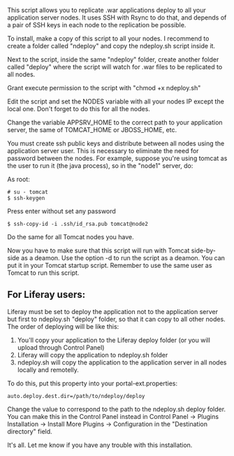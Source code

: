 This script allows you to replicate .war applications deploy to all your application server nodes. It uses SSH with Rsync to do that, and depends of a pair of SSH keys in each node to the replication be possible.

To install, make a copy of this script to all your nodes. I recommend to create a folder called "ndeploy" and copy the ndeploy.sh script inside it.

Next to the script, inside the same "ndeploy" folder, create another folder called "deploy" where the script will watch for .war files to be replicated to all nodes. 

Grant execute permission to the script with "chmod +x ndeploy.sh"

Edit the script and set the NODES variable with all your nodes IP except the local one. Don't forget to do this for all the nodes.

Change the variable APPSRV_HOME to the correct path to your application server, the same of TOMCAT_HOME or JBOSS_HOME, etc.

You must create ssh public keys and distribute between all nodes using the application server user. This is necessary to eliminate the need for password between the nodes. For example, suppose you're using tomcat as the user to run it (the java process), so in the "node1" server, do:

As root:

    # su - tomcat
    $ ssh-keygen

Press enter without set any password

    $ ssh-copy-id -i .ssh/id_rsa.pub tomcat@node2

Do the same for all Tomcat nodes you have.

Now you have to make sure that this script will run with Tomcat side-by-side as a deamon. Use the option -d to run the script as a deamon. You can put it in your Tomcat startup script. Remember to use the same user as Tomcat to run this script.

## For Liferay users:

Liferay must be set to deploy the application not to the application server but first to ndeploy.sh "deploy" folder, so that it can copy to all other nodes. The order of deploying will be like this:

1. You'll copy your application to the Liferay deploy folder (or you will upload through Control Panel)
2. Liferay will copy the application to ndeploy.sh folder
3. ndeploy.sh will copy the application to the application server in all nodes locally and remotelly.

To do this, put this property into your portal-ext.properties:

    auto.deploy.dest.dir=/path/to/ndeploy/deploy

Change the value to correspond to the path to the ndeploy.sh deploy folder. You can make this in the Control Panel instead in Control Panel -> Plugins Installation -> Install More Plugins -> Configuration in the "Destination directory" field.

It's all. Let me know if you have any trouble with this installation.
